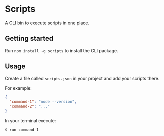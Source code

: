 # Scripts

A CLI bin to execute scripts in one place.

## Getting started

Run `npm install -g scripts` to install the CLI package.

## Usage

Create a file called `scripts.json` in your project and add your scripts there.

For example:

```json
{
  "command-1": "node --version",
  "command-2": "..."
}
```

In your terminal execute:

```shell
$ run command-1
```

